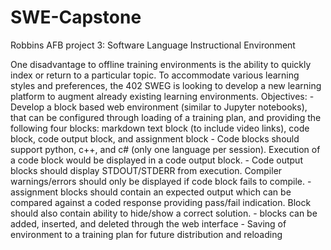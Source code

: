 # SWE-Capstone
Robbins AFB project 3: Software Language Instructional Environment 

One disadvantage to offline training environments is the ability to quickly index or return to a particular topic. To accommodate various learning styles and preferences, the 402 SWEG is looking to develop a new learning platform to augment already existing learning environments. Objectives: - Develop a block based web environment (similar to Jupyter notebooks), that can be configured through loading of a training plan, and providing the following four blocks: markdown text block (to include video links), code block, code output block, and assignment block - Code blocks should support python, c++, and c# (only one language per session). Execution of a code block would be displayed in a code output block. - Code output blocks should display STDOUT/STDERR from execution. Compiler warnings/errors should only be displayed if code block fails to compile. - assignment blocks should contain an expected output which can be compared against a coded response providing pass/fail indication. Block should also contain ability to hide/show a correct solution. - blocks can be added, inserted, and deleted through the web interface - Saving of environment to a training plan for future distribution and reloading
